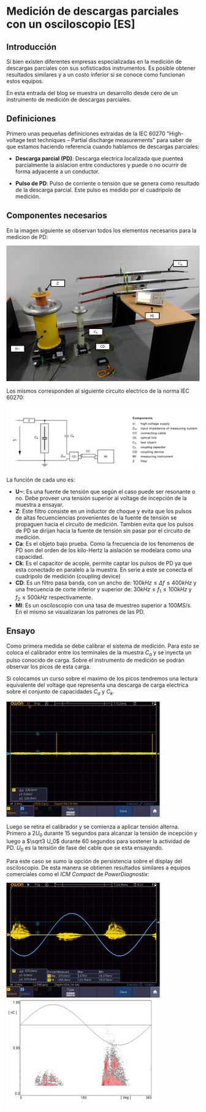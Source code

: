 # Medición de descargas parciales con un osciloscopio \[ES\]

## Introducción
Si bien existen diferentes empresas especializadas en la medición de descargas parciales con sus sofisticados instrumentos. Es posible obtener resultados similares y a un costo inferior si se conoce como funcionan estos equipos.

En esta entrada del blog se muestra un desarrollo desde cero de un instrumento de medición de descargas parciales.

## Definiciones
Primero unas pequeñas definiciones extraidas de la IEC 60270 "High-voltage test techniques –
Partial discharge measurements" para saber de que estamos haciendo referencia cuando hablamos de descargas parciales:

- **Descarga parcial (PD)**: Descarga electrica localizada que puentea parcialmente la aislacion entre conductores y puede o no ocurrir de forma adyacente a un conductor.

- **Pulso de PD**: Pulso de corriente o tensión que se genera como resultado de la descarga parcial. Este pulso es medido por el cuadripolo de medición.


## Componentes necesarios
En la imagen siguiente se observan todos los elementos necesarios para la medicion de PD:

![](_images/imagen_equipos_pd.png)

Los mismos corresponden al siguiente circuito electrico de la norma IEC 60270:

![](_images/diagrama_pd.bmp)

La función de cada uno es:

- **U~**: Es una fuente de tensión que según el caso puede ser resonante o no. Debe proveer una tensión superior al voltage de incepción de la muestra a ensayar.
- **Z**: Este filtro consiste en un inductor de choque y evita que los pulsos de altas fecuenciencias provenientes de la fuente de tensión se propaguen hacia el circuito de medición. Tambien evita que los pulsos de PD se dirijan hacia la fuente de tensión sin pasar por el circuito de medición.
- **Ca**: Es el objeto bajo prueba. Como la frecuencia de los fenomenos de PD son del orden de los kilo-Hertz la aislación se modelara como una capacidad.
- **Ck**: Es el capacitor de acople, permite captar los pulsos de PD ya que esta conectado en paralelo a la muestra. En serie a este se conecta el cuadripolo de medición (coupling device)
- **CD**: Es un filtro pasa banda, con un ancho de: $100 kHz \le \Delta f \le 400 kHz$
y una frecuencia de corte inferior y superior de: $30 kHz \le f_1 \le 100 kHz$ y $f_2 \le 500 kHz$ respectivamente.
- **MI**: Es un osciloscopio con una tasa de muestreo superior a $100 MS/s$. En el mismo se visualizaran los patrones de las PD.

## Ensayo
Como primera medida se debe calibrar el sistema de medición. Para esto se coloca el calibrador entre los terminales de la muestra $C_a$ y se inyecta un pulso conocido de carga. Sobre el instrumento de medición se podrán observar los picos de esta carga.

Si colocamos un curso sobre el maximo de los picos tendremos una lectura equivalente del voltage que representa una descarga de carga electrica sobre el conjunto de capacidades $C_a$ y $C_k$.

![](_images/pd_calibrador.png)

Luego se retira el calibrador y se comienza a aplicar tensión alterna. Primero a $2U_0$ durante 15 segundos para alcanzar la tensión de incepción y luego a $\sqrt3 U_0$ durante 60 segundos para sostener la actividad de PD. $U_0$ es la tensión de fase del cable que se esta ensayando.

Para este caso se sumo la opción de persistencia sobre el display del osciloscopio. De esta manera se obtienen resultados similares a equipos comerciales como el *ICM Compact* de *PowerDiagnostix*:

![](_images/phase_resolved_pattern_owon.bmp)
![](_images/phase_resolved_pattern_pd.png)
